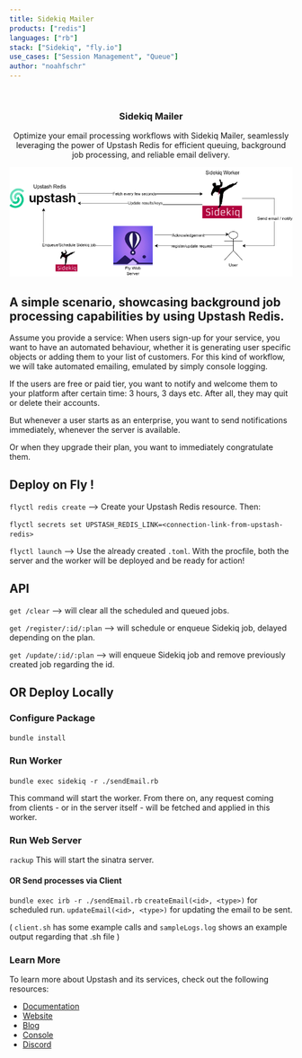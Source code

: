 ```yaml
---
title: Sidekiq Mailer
products: ["redis"]
languages: ["rb"]
stack: ["Sidekiq", "fly.io"]
use_cases: ["Session Management", "Queue"]
author: "noahfschr"
---
```


<br />
<div align="center">

  <h3 align="center"> Sidekiq Mailer</h3>

  <p align="center">
    Optimize your email processing workflows with Sidekiq Mailer, seamlessly leveraging the power of Upstash Redis for efficient queuing, background job processing, and reliable email delivery.
  </p>
</div>

![Workflow](https://raw.githubusercontent.com/upstash/examples/main/examples/using-sidekiq/static/sidekiq.png)

## A simple scenario, showcasing background job processing capabilities by using Upstash Redis.

Assume you provide a service: When users sign-up for your service, you want to have an automated behaviour, whether it is generating user specific objects or adding them to your list of customers. For this kind of workflow, we will take automated emailing, emulated by simply console logging.

If the users are free or paid tier, you want to notify and welcome them to your platform after certain time: 3 hours, 3 days etc. After all, they may quit or delete their accounts.

But whenever a user starts as an enterprise, you want to send notifications immediately, whenever the server is available.

Or when they upgrade their plan, you want to immediately congratulate them.

## Deploy on Fly !

`flyctl redis create` --> Create your Upstash Redis resource. Then:

`flyctl secrets set UPSTASH_REDIS_LINK=<connection-link-from-upstash-redis>`

`flyctl launch` --> Use the already created `.toml`. With the procfile, both the server and the worker will be deployed and be ready for action!

## API

`get /clear` --> will clear all the scheduled and queued jobs.

`get /register/:id/:plan` --> will schedule or enqueue Sidekiq job, delayed depending on the plan.

`get /update/:id/:plan` --> will enqueue Sidekiq job and remove previously created job regarding the id.

## OR Deploy Locally

### Configure Package

`bundle install`

### Run Worker

`bundle exec sidekiq -r ./sendEmail.rb`

This command will start the worker. From there on, any request coming from clients - or in the server itself - will be fetched and applied in this worker.

### Run Web Server

`rackup`
This will start the sinatra server.

#### OR Send processes via Client

`bundle exec irb -r ./sendEmail.rb`
`createEmail(<id>, <type>)` for scheduled run.
`updateEmail(<id>, <type>)` for updating the email to be sent.

( `client.sh` has some example calls and `sampleLogs.log` shows an example output regarding that .sh file )

### Learn More

To learn more about Upstash and its services, check out the following resources:

- [Documentation](https://docs.upstash.com)
- [Website](https://upstash.com)
- [Blog](https://upstash.com/blog)
- [Console](https://console.upstash.com)
- [Discord](https://upstash.com/discord)
